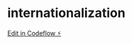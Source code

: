 # internationalization

[Edit in Codeflow ⚡️](https://stackblitz.com/~/github.com/EliasKhajo/internationalization)